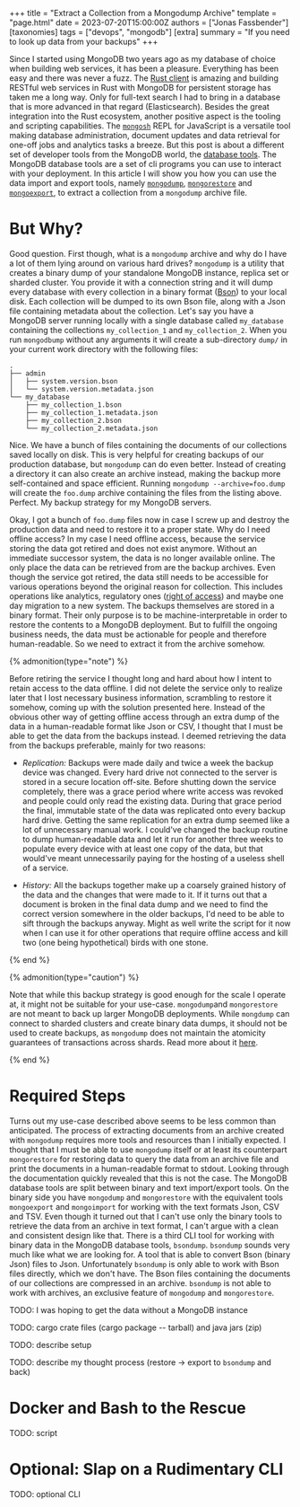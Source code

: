 +++
title = "Extract a Collection from a Mongodump Archive"
template = "page.html"
date = 2023-07-20T15:00:00Z
authors = ["Jonas Fassbender"]
[taxonomies]
tags = ["devops", "mongodb"]
[extra]
summary = "If you need to look up data from your backups"
+++

Since I started using MongoDB two years ago as my database of choice
when building web services, it has been a pleasure.
Everything has been easy and there was never a fuzz.
The [Rust client](https://crates.io/crates/mongodb) is amazing and building 
RESTful web services in Rust with MongoDB for persistent storage has taken me a 
long way.
Only for full-text search I had to bring in a database that is more
advanced in that regard (Elasticsearch).
Besides the great integration into the Rust ecosystem, another positive aspect 
is the tooling and scripting capabilities.
The [`mongosh`](https://www.mongodb.com/docs/mongodb-shell/) REPL for 
JavaScript is a versatile tool making database administration, document updates
and data retrieval for one-off jobs and analytics tasks a breeze.
But this post is about a different set of developer tools from the MongoDB world,
the [database tools](https://www.mongodb.com/docs/database-tools/).
The MongoDB database tools are a set of cli programs you can use to interact
with your deployment.
In this article I will show you how you can use the data import and export tools, 
namely [`mongodump`](https://www.mongodb.com/docs/database-tools/mongodump/),
[`mongorestore`](https://www.mongodb.com/docs/database-tools/mongorestore/) and 
[`mongoexport`](https://www.mongodb.com/docs/database-tools/mongoexport/), to 
extract a collection from a `mongodump` archive file.

# But Why?

Good question.
First though, what is a `mongodump` archive and why do I have a lot of them lying
around on various hard drives?
`mongodump` is a utility that creates a binary dump of your standalone MongoDB
instance, replica set or sharded cluster.
You provide it with a connection string and it will dump every database with 
every collection in a binary format ([Bson](https://www.mongodb.com/basics/bson)) 
to your local disk.
Each collection will be dumped to its own Bson file, along with a Json file
containing metadata about the collection.
Let's say you have a MongoDB server running locally with a single database
called `my_database` containing the collections `my_collection_1` and 
`my_collection_2`.
When you run `mongodbump` without any arguments it will create a sub-directory 
`dump/` in your current work directory with the following files:

```
.
├── admin
│   ├── system.version.bson
│   └── system.version.metadata.json
└── my_database
    ├── my_collection_1.bson
    ├── my_collection_1.metadata.json
    ├── my_collection_2.bson
    └── my_collection_2.metadata.json
```

Nice. We have a bunch of files containing the documents of our collections
saved locally on disk.
This is very helpful for creating backups of our production database, but
`mongodump` can do even better.
Instead of creating a directory it can also create an archive instead, making
the backup more self-contained and space efficient.
Running `mongodump --archive=foo.dump` will create the `foo.dump` archive
containing the files from the listing above.
Perfect. My backup strategy for my MongoDB servers.

Okay, I got a bunch of `foo.dump` files now in case I screw up and destroy
the production data and need to restore it to a proper state.
Why do I need offline access?
In my case I need offline access, because the service storing the data got 
retired and does not exist anymore.
Without an immediate successor system, the data is no longer available online.
The only place the data can be retrieved from are the backup archives.
Even though the service got retired, the data still needs to be accessible 
for various operations beyond the original reason for collection.
This includes operations like analytics, regulatory ones 
([right of access](https://gdpr-info.eu/art-15-gdpr/)) and maybe one day 
migration to a new system.
The backups themselves are stored in a binary format.
Their only purpose is to be machine-interpretable in order to restore the
contents to a MongoDB deployment.
But to fulfill the ongoing business needs, the data must be actionable
for people and therefore human-readable.
So we need to extract it from the archive somehow.

{% admonition(type="note") %}

Before retiring the service I thought long and hard about how I intent to 
retain access to the data offline.
I did not delete the service only to realize later that I lost necessary business 
information, scrambling to restore it somehow, coming up with the solution 
presented here.
Instead of the obvious other way of getting offline access through an extra dump 
of the data in a human-readable format like Json or CSV, I thought that I 
must be able to get the data from the backups instead.
I deemed retrieving the data from the backups preferable, mainly for two 
reasons:

* *Replication:* Backups were made daily and twice a week the backup device was 
  changed.
  Every hard drive not connected to the server is stored in a secure location
  off-site. 
  Before shutting down the service completely, there was a grace period where 
  write access was revoked and people could only read the existing data.
  During that grace period the final, immutable state of the data was replicated 
  onto every backup hard drive.
  Getting the same replication for an extra dump seemed like a lot of unnecessary
  manual work. 
  I could've changed the backup routine to dump human-readable data and
  let it run for another three weeks to populate every device with at least one
  copy of the data, but that would've meant unnecessarily paying for the hosting 
  of a useless shell of a service.
 
* *History:*  All the backups together make up a coarsely grained history of 
  the data and the changes that were made to it.
  If it turns out that a document is broken in the final data dump and we need 
  to find the correct version somewhere in the older backups, I'd need to be 
  able to sift through the backups anyway.
  Might as well write the script for it now when I can use it for other
  operations that require offline access and kill two (one being hypothetical) 
  birds with one stone.
  
{% end %}

{% admonition(type="caution") %}

Note that while this backup strategy is good enough for the scale I operate
at, it might not be suitable for your use-case.
`mongodump`and `mongorestore` are not meant to back up larger MongoDB deployments.
While `mongdump` can connect to sharded clusters and create binary data dumps,
it should not be used to create backups, as `mongodump` does not maintain the
atomicity guarantees of transactions across shards.
Read more about it 
[here](https://www.mongodb.com/docs/manual/core/backups/#std-label-backup-with-mongodump).

{% end %}

# Required Steps

Turns out my use-case described above seems to be less common than anticipated.
The process of extracting documents from an archive created with `mongodump` 
requires more tools and resources than I initially expected.
I thought that I must be able to use `mongodump` itself or at least its 
counterpart `mongorestore` for restoring data to query the data from an 
archive file and print the documents in a human-readable format to stdout.
Looking through the documentation quickly revealed that this is not the case.
The MongoDB database tools are split between binary and text import/export 
tools.
On the binary side you have `mongodump` and `mongorestore` with the equivalent 
tools `mongoexport` and `mongoimport` for working with the text formats Json,
CSV and TSV.
Even though it turned out that I can't use only the binary tools to retrieve the 
data from an archive in text format, I can't argue with a clean and consistent 
design like that.
There is a third CLI tool for working with binary data in the MongoDB database
tools, `bsondump`.
`bsondump` sounds very much like what we are looking for.
A tool that is able to convert Bson (binary Json) files to Json.
Unfortunately `bsondump` is only able to work with Bson files directly,
which we don't have.
The Bson files containing the documents of our collections are compressed in
an archive.
`bsondump` is not able to work with archives, an exclusive feature of 
`mongodump` and `mongorestore`.

TODO: I was hoping to get the data without a MongoDB instance

TODO: cargo crate files (cargo package -- tarball) and java jars (zip)

TODO: describe setup

TODO: describe my thought process (restore -> export to `bsondump` and back)

# Docker and Bash to the Rescue

TODO: script

# Optional: Slap on a Rudimentary CLI 

TODO: optional CLI
